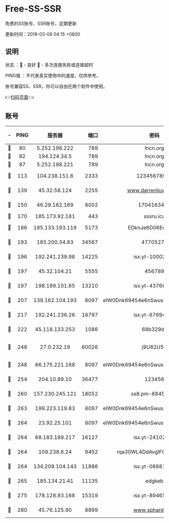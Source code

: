 # Free-SS-SSR

免费的SS账号、SSR账号，定期更新

更新时间：2019-03-06 04:15 +0800

## 说明

状态     ：🙂 - 良好 🙁 - 多次连接失败或连接超时

PING值   ：不代表真实使用中的速度，仅供参考。

账号兼容SS、SSR，你可以自由在两个软件中使用。

👉[扫码页面](https://liesauer.github.io/free-ss-ssr.github.io/)👈

## 账号

|-|PING|服务器|端口|密码|加密方式|区域|
|:----:|:----:|:-----:|-----:|:----:|:----:|:----:|
|🙂|80|5.252.198.222|789|lncn.org|rc4|JP|
|🙂|82|194.124.34.5|789|lncn.org|rc4|JP|
|🙂|87|5.252.198.221|789|lncn.org|rc4|JP|
|🙂|113|104.238.151.6|2333|12345678900|aes-256-cfb|JP|
|🙂|139|45.32.58.124|2255|www.darrenliuwei.com|aes-256-cfb|JP|
|🙂|150|46.29.162.169|8002|1704163453|aes-256-cfb|RU|
|🙂|170|185.173.92.181|443|sssru.icu|rc4-md5|RU|
|🙂|186|185.133.193.119|5173|EDknJe6D06EoWDaw|aes-256-cfb|US|
|🙂|193|185.200.34.83|34567|47705279|aes-256-cfb|US|
|🙂|196|192.241.239.98|14225|isx.yt-10002331|aes-256-cfb|US|
|🙂|197|45.32.104.21|5555|456789|aes-256-cfb|SG|
|🙂|197|198.199.101.65|13210|isx.yt-43768936|aes-256-cfb|US|
|🙂|207|139.162.104.193|8097|eIW0Dnk69454e6nSwuspv9DmS201tQ0D|aes-256-cfb|JP|
|🙂|217|192.241.236.26|18797|isx.yt-67694274|aes-256-cfb|US|
|🙂|222|45.118.133.253|1086|68b329da|aes-256-cfb|SG|
|🙂|248|27.0.232.19|60026|j9U82U53|xchacha20-ietf-poly1305|HK|
|🙂|248|66.175.221.168|8097|eIW0Dnk69454e6nSwuspv9DmS201tQ0D|aes-256-cfb|US|
|🙂|254|204.10.89.10|36477|123456|aes-256-cfb|US|
|🙂|260|157.230.245.121|18052|ss8.pm-68457462|aes-256-cfb|SG|
|🙂|263|199.223.119.83|8097|eIW0Dnk69454e6nSwuspv9DmS201tQ0D|aes-256-cfb|US|
|🙂|264|23.92.25.101|8097|eIW0Dnk69454e6nSwuspv9DmS201tQ0D|aes-256-cfb|US|
|🙂|264|68.183.189.217|16127|isx.yt-24102866|aes-256-cfb|SG|
|🙂|264|109.238.6.24|9452|rqa30WL4DdAvgIFG6Fs3znzTa|aes-256-cfb|FR|
|🙂|264|134.209.104.143|11886|isx.yt-08881056|aes-256-cfb|SG|
|🙂|265|185.134.21.41|11135|edgkeb|aes-256-cfb|GB|
|🙂|275|178.128.93.168|15319|isx.yt-89465296|aes-256-cfb|SG|
|🙂|280|45.76.125.90|8899|www.sphard.com|aes-256-cfb|JP|
